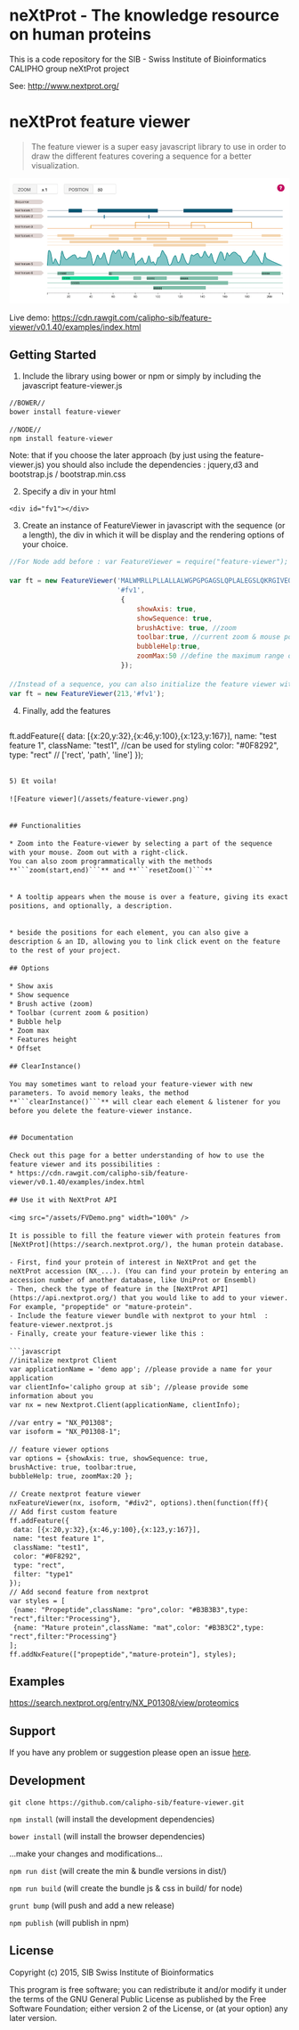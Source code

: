# neXtProt - The knowledge resource on human proteins

This is a code repository for the SIB - Swiss Institute of Bioinformatics CALIPHO group neXtProt project

See: http://www.nextprot.org/

# neXtProt feature viewer

> The feature viewer is a super easy javascript library to use in order to draw the different features covering a sequence for a better visualization.

![Feature viewer](/assets/FV_SCSHT.png)

Live demo: https://cdn.rawgit.com/calipho-sib/feature-viewer/v0.1.40/examples/index.html

## Getting Started

1) Include the library using bower or npm or simply by including the javascript feature-viewer.js
```
//BOWER//
bower install feature-viewer

//NODE//
npm install feature-viewer
```

Note: that if you choose the later approach (by just using the feature-viewer.js) you should also include the dependencies :  jquery,d3 and bootstrap.js / bootstrap.min.css

2) Specify a div in your html
```
<div id="fv1"></div>
```

3) Create an instance of FeatureViewer in javascript with the sequence (or a length), the div in which it will be display and the rendering options of your choice.
```javascript
//For Node add before : var FeatureViewer = require("feature-viewer");

var ft = new FeatureViewer('MALWMRLLPLLALLALWGPGPGAGSLQPLALEGSLQKRGIVEQCCTSICSLYQLE',
                           '#fv1',
                            {
                                showAxis: true,
                                showSequence: true,
                                brushActive: true, //zoom
                                toolbar:true, //current zoom & mouse position
                                bubbleHelp:true, 
                                zoomMax:50 //define the maximum range of the zoom
                            });
                            
//Instead of a sequence, you can also initialize the feature viewer with a length (integer) :
var ft = new FeatureViewer(213,'#fv1');
```

4) Finally, add the features
   ```javascript
ft.addFeature({
       data: [{x:20,y:32},{x:46,y:100},{x:123,y:167}],
       name: "test feature 1",
       className: "test1", //can be used for styling
       color: "#0F8292",
       type: "rect" // ['rect', 'path', 'line']
   });
   ```
   
5) Et voila!

![Feature viewer](/assets/feature-viewer.png)


## Functionalities

* Zoom into the Feature-viewer by selecting a part of the sequence with your mouse. Zoom out with a right-click.    
You can also zoom programmatically with the methods **```zoom(start,end)```** and **```resetZoom()```**


* A tooltip appears when the mouse is over a feature, giving its exact positions, and optionally, a description.
 
 
* beside the positions for each element, you can also give a description & an ID, allowing you to link click event on the feature to the rest of your project.

## Options

* Show axis
* Show sequence
* Brush active (zoom)
* Toolbar (current zoom & position)
* Bubble help 
* Zoom max
* Features height
* Offset

## ClearInstance()

You may sometimes want to reload your feature-viewer with new parameters. To avoid memory leaks, the method **```clearInstance()```** will clear each element & listener for you before you delete the feature-viewer instance.


## Documentation

Check out this page for a better understanding of how to use the feature viewer and its possibilities :
* https://cdn.rawgit.com/calipho-sib/feature-viewer/v0.1.40/examples/index.html

## Use it with NeXtProt API

<img src="/assets/FVDemo.png" width="100%" />

It is possible to fill the feature viewer with protein features from [NeXtProt](https://search.nextprot.org/), the human protein database.   

- First, find your protein of interest in NeXtProt and get the neXtProt accession (NX_...). (You can find your protein by entering an accession number of another database, like UniProt or Ensembl)   
- Then, check the type of feature in the [NeXtProt API](https://api.nextprot.org/) that you would like to add to your viewer. For example, "propeptide" or "mature-protein".
- Include the feature viewer bundle with nextprot to your html  : feature-viewer.nextprot.js
- Finally, create your feature-viewer like this :

```javascript
//initalize nextprot Client
var applicationName = 'demo app'; //please provide a name for your application
var clientInfo='calipho group at sib'; //please provide some information about you
var nx = new Nextprot.Client(applicationName, clientInfo);
        
//var entry = "NX_P01308";
var isoform = "NX_P01308-1";

// feature viewer options
var options = {showAxis: true, showSequence: true,
brushActive: true, toolbar:true,
bubbleHelp: true, zoomMax:20 };

// Create nextprot feature viewer
nxFeatureViewer(nx, isoform, "#div2", options).then(function(ff){
// Add first custom feature
ff.addFeature({
    data: [{x:20,y:32},{x:46,y:100},{x:123,y:167}],
    name: "test feature 1",
    className: "test1",
    color: "#0F8292",
    type: "rect",
    filter: "type1"
});
// Add second feature from nextprot
var styles = [
    {name: "Propeptide",className: "pro",color: "#B3B3B3",type: "rect",filter:"Processing"}, 
    {name: "Mature protein",className: "mat",color: "#B3B3C2",type: "rect",filter:"Processing"}
 ]; 
ff.addNxFeature(["propeptide","mature-protein"], styles);

```

## Examples 

https://search.nextprot.org/entry/NX_P01308/view/proteomics

## Support

If you have any problem or suggestion please open an issue [here](https://github.com/calipho-sib/feature-viewer/issues).

## Development

`git clone https://github.com/calipho-sib/feature-viewer.git` 

`npm install`  (will install the development dependencies)

`bower install`  (will install the browser dependencies)

...make your changes and modifications...

`npm run dist` (will create the min & bundle versions in dist/)

`npm run build` (will create the bundle js & css in build/ for node)

`grunt bump` (will push and add a new release)

`npm publish` (will publish in npm)



## License 

Copyright (c) 2015, SIB Swiss Institute of Bioinformatics

This program is free software; you can redistribute it and/or modify it under the terms of the GNU General Public License as published by the Free Software Foundation; either version 2 of the License, or (at your option) any later version.
